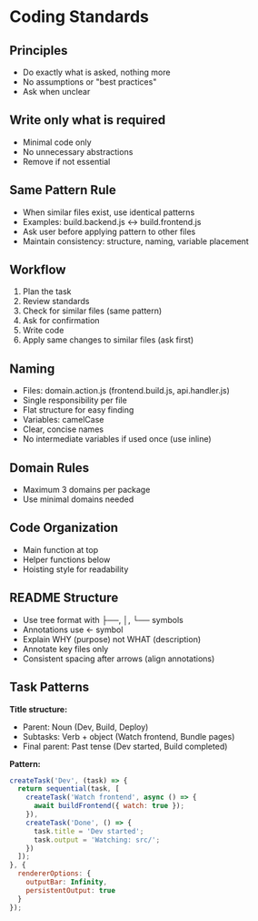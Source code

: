 # Coding Standards

## Principles
- Do exactly what is asked, nothing more
- No assumptions or "best practices"
- Ask when unclear

## Write only what is required
- Minimal code only
- No unnecessary abstractions
- Remove if not essential

## Same Pattern Rule
- When similar files exist, use identical patterns
- Examples: build.backend.js ↔ build.frontend.js
- Ask user before applying pattern to other files
- Maintain consistency: structure, naming, variable placement

## Workflow
1. Plan the task
2. Review standards
3. Check for similar files (same pattern)
4. Ask for confirmation
5. Write code
6. Apply same changes to similar files (ask first)

## Naming
- Files: domain.action.js (frontend.build.js, api.handler.js)
- Single responsibility per file
- Flat structure for easy finding
- Variables: camelCase
- Clear, concise names
- No intermediate variables if used once (use inline)

## Domain Rules
- Maximum 3 domains per package
- Use minimal domains needed

## Code Organization
- Main function at top
- Helper functions below
- Hoisting style for readability

## README Structure
- Use tree format with ├──, │, └── symbols
- Annotations use ← symbol
- Explain WHY (purpose) not WHAT (description)
- Annotate key files only
- Consistent spacing after arrows (align annotations)

## Task Patterns
**Title structure:**
- Parent: Noun (Dev, Build, Deploy)
- Subtasks: Verb + object (Watch frontend, Bundle pages)
- Final parent: Past tense (Dev started, Build completed)

**Pattern:**
```js
createTask('Dev', (task) => {
  return sequential(task, [
    createTask('Watch frontend', async () => {
      await buildFrontend({ watch: true });
    }),
    createTask('Done', () => {
      task.title = 'Dev started';
      task.output = 'Watching: src/';
    })
  ]);
}, {
  rendererOptions: {
    outputBar: Infinity,
    persistentOutput: true
  }
});
```
